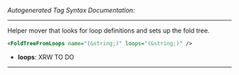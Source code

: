 _Autogenerated Tag Syntax Documentation:_

---
Helper mover that looks for loop definitions and sets up the fold tree.

```xml
<FoldTreeFromLoops name="(&string;)" loops="(&string;)" />
```

-   **loops**: XRW TO DO

---

